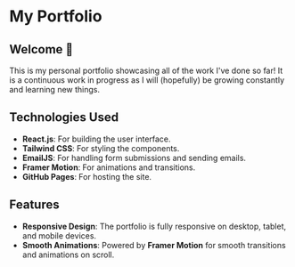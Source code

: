 # My Portfolio

## Welcome 👋
This is my personal portfolio showcasing all of the work I've done so far!
It is a continuous work in progress as I will (hopefully) be growing constantly and learning
new things.

## Technologies Used
- **React.js**: For building the user interface.
- **Tailwind CSS**: For styling the components.
- **EmailJS**: For handling form submissions and sending emails.
- **Framer Motion**: For animations and transitions.
- **GitHub Pages**: For hosting the site.

## Features
- **Responsive Design**: The portfolio is fully responsive on desktop, tablet, and mobile devices.
- **Smooth Animations**: Powered by **Framer Motion** for smooth transitions and animations on scroll.